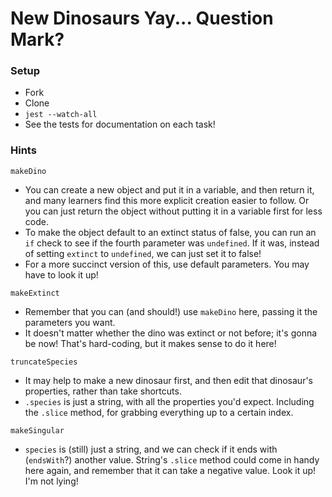 # New Dinosaurs Yay... Question Mark?

### Setup

* Fork
* Clone
* `jest --watch-all`
* See the tests for documentation on each task!


### Hints

`makeDino`

* You can create a new object and put it in a variable, and then return it, and many learners find this more explicit creation easier to follow. Or you can just return the object without putting it in a variable first for less code.
* To make the object default to an extinct status of false, you can run an `if` check to see if the fourth parameter was `undefined`. If it was, instead of setting `extinct` to `undefined`, we can just set it to false!
* For a more succinct version of this, use default parameters. You may have to look it up!

`makeExtinct`

* Remember that you can (and should!) use `makeDino` here, passing it the parameters you want.
* It doesn't matter whether the dino was extinct or not before; it's gonna be now! That's hard-coding, but it makes sense to do it here!

`truncateSpecies`

* It may help to make a new dinosaur first, and then edit that dinosaur's properties, rather than take shortcuts.
* `.species` is just a string, with all the properties you'd expect. Including the `.slice` method, for grabbing everything up to a certain index.

`makeSingular`

* `species` is (still) just a string, and we can check if it ends with (`endsWith`?) another value. String's `.slice` method could come in handy here again, and remember that it can take a negative value. Look it up! I'm not lying!
